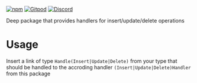 [![npm](https://img.shields.io/npm/v/@deep-foundation/logger.svg)](https://www.npmjs.com/package/<PACKAGE_NAME>) 
[![Gitpod](https://img.shields.io/badge/Gitpod-ready--to--code-blue?logo=gitpod)](https://gitpod.io/#https://github.com/deep-foundation/<PACKAGE_NAME>) 
[![Discord](https://badgen.net/badge/icon/discord?icon=discord&label&color=purple)](https://discord.gg/deep-foundation)

Deep package that provides handlers for insert/update/delete operations

# Usage
Insert a link of type `Handle(Insert|Update|Delete)` from your type that should be handled to the accroding handler `(Insert|Update|Delete)Handler` from this package
```ts

```
